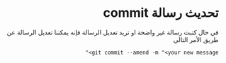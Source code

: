 <div dir="rtl">

# تحديث رسالة commit

في حال كتبت رسالة غير واضحة او تريد تعديل الرسالة فإنه يمكننا تعديل الرسالة عن طريق الأمر التالي

    git commit --amend -m "<your new message>"



 <div>
